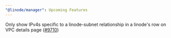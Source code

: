 ```yaml
---
"@linode/manager": Upcoming Features
---
```


Only show IPv4s specific to a linode-subnet relationship in a linode's row on VPC details page ([#9710](https://github.com/linode/manager/pull/9710))

